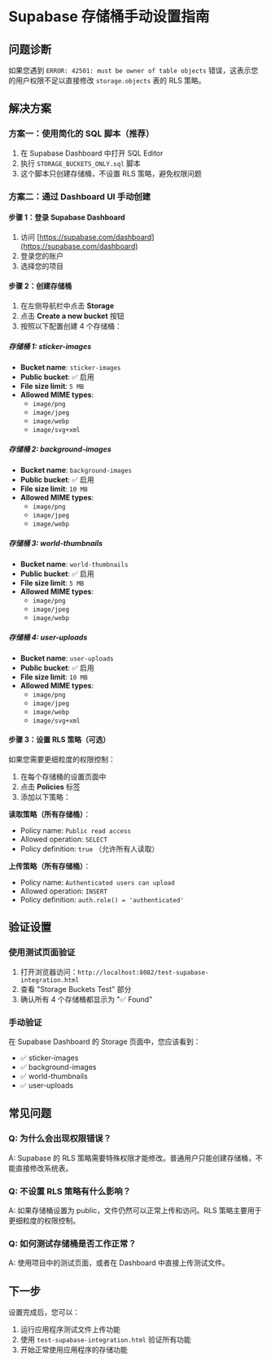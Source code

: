 # Supabase 存储桶手动设置指南

## 问题诊断

如果您遇到 `ERROR: 42501: must be owner of table objects` 错误，这表示您的用户权限不足以直接修改 `storage.objects` 表的 RLS 策略。

## 解决方案

### 方案一：使用简化的 SQL 脚本（推荐）

1. 在 Supabase Dashboard 中打开 SQL Editor
2. 执行 `STORAGE_BUCKETS_ONLY.sql` 脚本
3. 这个脚本只创建存储桶，不设置 RLS 策略，避免权限问题

### 方案二：通过 Dashboard UI 手动创建

#### 步骤 1：登录 Supabase Dashboard
1. 访问 [https://supabase.com/dashboard](https://supabase.com/dashboard)
2. 登录您的账户
3. 选择您的项目

#### 步骤 2：创建存储桶
1. 在左侧导航栏中点击 **Storage**
2. 点击 **Create a new bucket** 按钮
3. 按照以下配置创建 4 个存储桶：

##### 存储桶 1: sticker-images
- **Bucket name**: `sticker-images`
- **Public bucket**: ✅ 启用
- **File size limit**: `5 MB`
- **Allowed MIME types**: 
  - `image/png`
  - `image/jpeg`
  - `image/webp`
  - `image/svg+xml`

##### 存储桶 2: background-images
- **Bucket name**: `background-images`
- **Public bucket**: ✅ 启用
- **File size limit**: `10 MB`
- **Allowed MIME types**: 
  - `image/png`
  - `image/jpeg`
  - `image/webp`

##### 存储桶 3: world-thumbnails
- **Bucket name**: `world-thumbnails`
- **Public bucket**: ✅ 启用
- **File size limit**: `5 MB`
- **Allowed MIME types**: 
  - `image/png`
  - `image/jpeg`
  - `image/webp`

##### 存储桶 4: user-uploads
- **Bucket name**: `user-uploads`
- **Public bucket**: ✅ 启用
- **File size limit**: `10 MB`
- **Allowed MIME types**: 
  - `image/png`
  - `image/jpeg`
  - `image/webp`
  - `image/svg+xml`

#### 步骤 3：设置 RLS 策略（可选）
如果您需要更细粒度的权限控制：

1. 在每个存储桶的设置页面中
2. 点击 **Policies** 标签
3. 添加以下策略：

**读取策略（所有存储桶）**：
- Policy name: `Public read access`
- Allowed operation: `SELECT`
- Policy definition: `true` （允许所有人读取）

**上传策略（所有存储桶）**：
- Policy name: `Authenticated users can upload`
- Allowed operation: `INSERT`
- Policy definition: `auth.role() = 'authenticated'`

## 验证设置

### 使用测试页面验证
1. 打开浏览器访问：`http://localhost:8082/test-supabase-integration.html`
2. 查看 "Storage Buckets Test" 部分
3. 确认所有 4 个存储桶都显示为 "✅ Found"

### 手动验证
在 Supabase Dashboard 的 Storage 页面中，您应该看到：
- ✅ sticker-images
- ✅ background-images  
- ✅ world-thumbnails
- ✅ user-uploads

## 常见问题

### Q: 为什么会出现权限错误？
A: Supabase 的 RLS 策略需要特殊权限才能修改。普通用户只能创建存储桶，不能直接修改系统表。

### Q: 不设置 RLS 策略有什么影响？
A: 如果存储桶设置为 public，文件仍然可以正常上传和访问。RLS 策略主要用于更细粒度的权限控制。

### Q: 如何测试存储桶是否工作正常？
A: 使用项目中的测试页面，或者在 Dashboard 中直接上传测试文件。

## 下一步

设置完成后，您可以：
1. 运行应用程序测试文件上传功能
2. 使用 `test-supabase-integration.html` 验证所有功能
3. 开始正常使用应用程序的存储功能